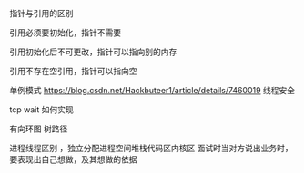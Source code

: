 指针与引用的区别

引用必须要初始化，指针不需要

引用初始化后不可更改，指针可以指向别的内存

引用不存在空引用，指针可以指向空


单例模式 https://blog.csdn.net/Hackbuteer1/article/details/7460019  线程安全

tcp wait 如何实现

有向环图  树路径

进程线程区别 ，独立分配进程空间堆栈代码区内核区
面试时当对方说出业务时，要表现出自己想做，及其想做的依据
